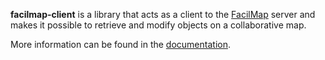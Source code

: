 **facilmap-client** is a library that acts as a client to the [FacilMap](https://github.com/facilmap/facilmap) server and makes it possible to retrieve and modify objects on a collaborative map.

More information can be found in the [documentation](https://docs.facilmap.org/developers/client/).